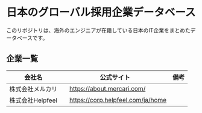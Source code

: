# 日本のグローバル採用企業データベース

このリポジトリは、海外のエンジニアが在籍している日本のIT企業をまとめたデータベースです。

## 企業一覧

| 会社名 | 公式サイト | 備考 |
| --- | --- | --- |
| 株式会社メルカリ |　https://about.mercari.com/ |  |
| 株式会社Helpfeel |　https://corp.helpfeel.com/ja/home |  |
